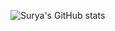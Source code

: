 


![Surya's GitHub stats](https://github-readme-stats.vercel.app/api?username=SuryaNC022&show_icons=true&theme=radical)

